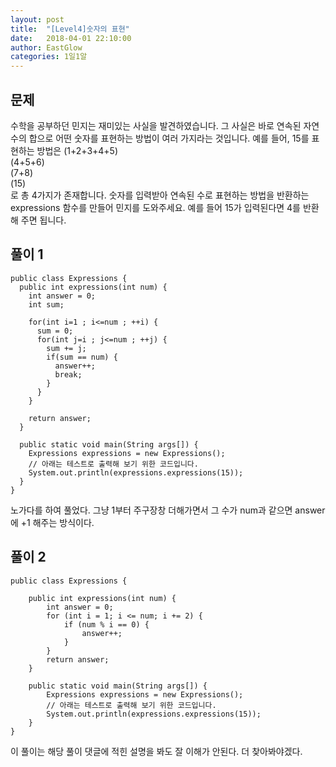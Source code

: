 ```yaml
---
layout: post
title:  "[Level4]숫자의 표현"
date:   2018-04-01 22:10:00
author: EastGlow
categories: 1일1알
---
```

## 문제

수학을 공부하던 민지는 재미있는 사실을 발견하였습니다. 그 사실은 바로 연속된 자연수의 합으로 어떤 숫자를 표현하는 방법이 여러 가지라는 것입니다. 예를 들어, 15를 표현하는 방법은
(1+2+3+4+5)  
(4+5+6)  
(7+8)  
(15)  
로 총 4가지가 존재합니다. 숫자를 입력받아 연속된 수로 표현하는 방법을 반환하는 expressions 함수를 만들어 민지를 도와주세요. 예를 들어 15가 입력된다면 4를 반환해 주면 됩니다.


## 풀이 1
~~~
public class Expressions {
  public int expressions(int num) {
    int answer = 0;
    int sum;
    
    for(int i=1 ; i<=num ; ++i) {
      sum = 0;
      for(int j=i ; j<=num ; ++j) {
        sum += j;
        if(sum == num) {
          answer++;
          break;
        }
      }
    }

    return answer;
  }

  public static void main(String args[]) {
    Expressions expressions = new Expressions();
    // 아래는 테스트로 출력해 보기 위한 코드입니다.
    System.out.println(expressions.expressions(15));
  }
}
~~~
노가다를 하여 풀었다. 그냥 1부터 주구장창 더해가면서 그 수가 num과 같으면 answer에 +1 해주는 방식이다.

## 풀이 2
~~~
public class Expressions {

    public int expressions(int num) {
        int answer = 0;
        for (int i = 1; i <= num; i += 2) {
            if (num % i == 0) {
                answer++;
            }
        }
        return answer;
    }

    public static void main(String args[]) {
        Expressions expressions = new Expressions();
        // 아래는 테스트로 출력해 보기 위한 코드입니다.
        System.out.println(expressions.expressions(15));
    }
}
~~~
이 풀이는 해당 풀이 댓글에 적힌 설명을 봐도 잘 이해가 안된다. 더 찾아봐야겠다.
